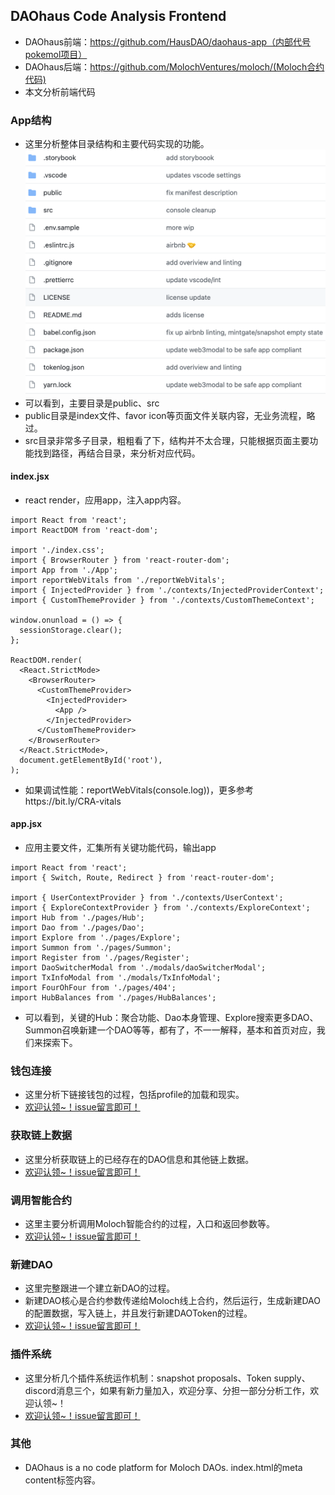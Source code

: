 ## DAOhaus Code Analysis Frontend
+ DAOhaus前端：https://github.com/HausDAO/daohaus-app（内部代号pokemol项目）
+ DAOhaus后端：https://github.com/MolochVentures/moloch/(Moloch合约代码)
+ 本文分析前端代码
### App结构
+ 这里分析整体目录结构和主要代码实现的功能。
![hard-mode](images/dir.png)
+ 可以看到，主要目录是public、src
+ public目录是index文件、favor icon等页面文件关联内容，无业务流程，略过。
+ src目录非常多子目录，粗粗看了下，结构并不太合理，只能根据页面主要功能找到路径，再结合目录，来分析对应代码。
#### index.jsx
+ react render，应用app，注入app内容。
```
import React from 'react';
import ReactDOM from 'react-dom';

import './index.css';
import { BrowserRouter } from 'react-router-dom';
import App from './App';
import reportWebVitals from './reportWebVitals';
import { InjectedProvider } from './contexts/InjectedProviderContext';
import { CustomThemeProvider } from './contexts/CustomThemeContext';

window.onunload = () => {
  sessionStorage.clear();
};

ReactDOM.render(
  <React.StrictMode>
    <BrowserRouter>
      <CustomThemeProvider>
        <InjectedProvider>
          <App />
        </InjectedProvider>
      </CustomThemeProvider>
    </BrowserRouter>
  </React.StrictMode>,
  document.getElementById('root'),
);
```
+ 如果调试性能：reportWebVitals(console.log))，更多参考https://bit.ly/CRA-vitals
#### app.jsx
+ 应用主要文件，汇集所有关键功能代码，输出app
```
import React from 'react';
import { Switch, Route, Redirect } from 'react-router-dom';

import { UserContextProvider } from './contexts/UserContext';
import { ExploreContextProvider } from './contexts/ExploreContext';
import Hub from './pages/Hub';
import Dao from './pages/Dao';
import Explore from './pages/Explore';
import Summon from './pages/Summon';
import Register from './pages/Register';
import DaoSwitcherModal from './modals/daoSwitcherModal';
import TxInfoModal from './modals/TxInfoModal';
import FourOhFour from './pages/404';
import HubBalances from './pages/HubBalances';
```
+ 可以看到，关键的Hub：聚合功能、Dao本身管理、Explore搜索更多DAO、Summon召唤新建一个DAO等等，都有了，不一一解释，基本和首页对应，我们来探索下。
### 钱包连接
+ 这里分析下链接钱包的过程，包括profile的加载和现实。
+ [欢迎认领~！issue留言即可！](https://github.com/rebase-network/Dapp-Learning/issues/99)
### 获取链上数据
+ 这里分析获取链上的已经存在的DAO信息和其他链上数据。
+ [欢迎认领~！issue留言即可！](https://github.com/rebase-network/Dapp-Learning/issues/99)
### 调用智能合约
+ 这里主要分析调用Moloch智能合约的过程，入口和返回参数等。
+ [欢迎认领~！issue留言即可！](https://github.com/rebase-network/Dapp-Learning/issues/99)
### 新建DAO
+ 这里完整跟进一个建立新DAO的过程。
+ 新建DAO核心是合约参数传递给Moloch线上合约，然后运行，生成新建DAO的配置数据，写入链上，并且发行新建DAOToken的过程。
+ [欢迎认领~！issue留言即可！](https://github.com/rebase-network/Dapp-Learning/issues/99)

### 插件系统
+ 这里分析几个插件系统运作机制：snapshot proposals、Token supply、discord消息三个，如果有新力量加入，欢迎分享、分担一部分分析工作，欢迎认领~！
+ [欢迎认领~！issue留言即可！](https://github.com/rebase-network/Dapp-Learning/issues/99)

### 其他
+ DAOhaus is a no code platform for Moloch DAOs. index.html的meta content标签内容。
